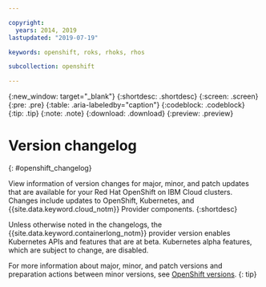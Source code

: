 ```yaml
---

copyright:
  years: 2014, 2019
lastupdated: "2019-07-19"

keywords: openshift, roks, rhoks, rhos

subcollection: openshift

---
```


{:new_window: target="_blank"}
{:shortdesc: .shortdesc}
{:screen: .screen}
{:pre: .pre}
{:table: .aria-labeledby="caption"}
{:codeblock: .codeblock}
{:tip: .tip}
{:note: .note}
{:download: .download}
{:preview: .preview}

# Version changelog
{: #openshift_changelog}

View information of version changes for major, minor, and patch updates that are available for your Red Hat OpenShift on IBM Cloud clusters. Changes include updates to OpenShift, Kubernetes, and {{site.data.keyword.cloud_notm}} Provider components.
{:shortdesc}

Unless otherwise noted in the changelogs, the {{site.data.keyword.containerlong_notm}} provider version enables Kubernetes APIs and features that are at beta. Kubernetes alpha features, which are subject to change, are disabled.

For more information about major, minor, and patch versions and preparation actions between minor versions, see [OpenShift versions](/docs/containers?topic=containers-cs_versions).
{: tip}